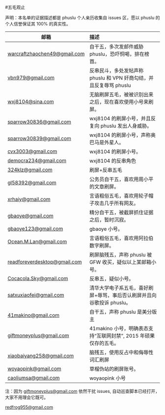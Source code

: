 #五毛观止

声明：本名单的证据描述都是 phuslu 个人亲历收集自 issues 区，愿以 phuslu 的个人信誉保证其 100% 的真实性。

| 邮箱 | 描述 |
| --------   | :----  |
|warcraftzhaochen49@gmail.com | 自干五，多次发邮件威胁 phuslu，恐吓恫喝，排在榜首。|
|vbn979@gmail.com | 反串民斗，多处发帖声称 phuslu 和 VPN 奸商勾结，并且反复辱骂 phuslu |
|wxj8104@sina.com | 无脑刷屏五毛，被被识别出来之后，现在喜欢使用小号来刷屏。|
|sparrow30836@gmail.com | wxj8104 的刷屏小号，并且反复向 phuslu 发出人身威胁。|
|sparrow30839@gmail.com | wxj8104 的刷屏小号，声称奥巴马是外星人。|
|cvx3003@gmail.com | wxj8104 的刷屏小号。|
|democra234@gmail.com | wxj8104 的反串角色|
|324klz@gmail.com | 刷屏+反串五毛|
|gl58392@gmail.com | 公务员自干五，喜欢用周小平的文章刷屏。|
|xrhaiy@gmail.com | 言语粗俗五毛，喜欢用轮子帽子攻击几乎所有网友。|
|gbaoye@gmail.com | 精分自干五，被截屏抓住证据之后，暂时沉寂。|
|gbaoye123@gmail.com | gbaoye 小号。|
|Ocean.M.Lan@gmail.com | 言语粗俗五毛，喜欢用阿拉伯数字刷屏。|
|readforeverdesktop@gmail.com | 刷屏脑残五，声称 phuslu 被 GFW 收买，疑似以上某邮箱小号。|
|Cocacola.Sky@gmail.com | 反串五，疑似小号。|
|satxuxiaofei@gmail.com | 清华大学电子系五毛，喜好刷屏+辱骂，事后否认刷屏并且向谷歌投诉 phuslu。|
|41makino@gmail.com | 自干五，声称 phuslu 是美分版主 |
|giftmoneyplus@gmail.com | 41makino 小号，明确表态支持“互联网封禁”, 2015 年硕果仅存的五毛。 |
|xiaobaiyang258@gmail.com | 脑残五，使用反占中和侮辱性词汇刷屏 |
|woyaopink@gmail.com | 草榴伪站的刷屏账号。|
|caoliumsa@gmail.com | woyaopink 小号 |

注：因为 giftmoneyplus@gmail.com 依然干扰 issues, 自动巡查脚本已经打开，大家不用理会它既可。

redfrog955@gmail.com
